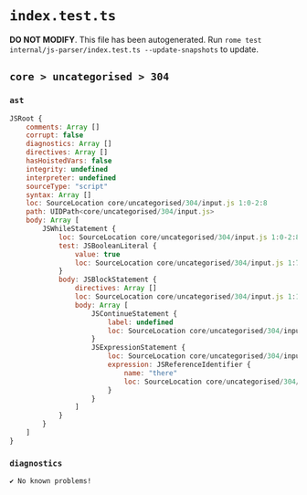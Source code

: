 # `index.test.ts`

**DO NOT MODIFY**. This file has been autogenerated. Run `rome test internal/js-parser/index.test.ts --update-snapshots` to update.

## `core > uncategorised > 304`

### `ast`

```javascript
JSRoot {
	comments: Array []
	corrupt: false
	diagnostics: Array []
	directives: Array []
	hasHoistedVars: false
	integrity: undefined
	interpreter: undefined
	sourceType: "script"
	syntax: Array []
	loc: SourceLocation core/uncategorised/304/input.js 1:0-2:8
	path: UIDPath<core/uncategorised/304/input.js>
	body: Array [
		JSWhileStatement {
			loc: SourceLocation core/uncategorised/304/input.js 1:0-2:8
			test: JSBooleanLiteral {
				value: true
				loc: SourceLocation core/uncategorised/304/input.js 1:7-1:11
			}
			body: JSBlockStatement {
				directives: Array []
				loc: SourceLocation core/uncategorised/304/input.js 1:13-2:8
				body: Array [
					JSContinueStatement {
						label: undefined
						loc: SourceLocation core/uncategorised/304/input.js 1:15-1:23
					}
					JSExpressionStatement {
						loc: SourceLocation core/uncategorised/304/input.js 2:0-2:6
						expression: JSReferenceIdentifier {
							name: "there"
							loc: SourceLocation core/uncategorised/304/input.js 2:0-2:5 (there)
						}
					}
				]
			}
		}
	]
}
```

### `diagnostics`

```
✔ No known problems!

```
